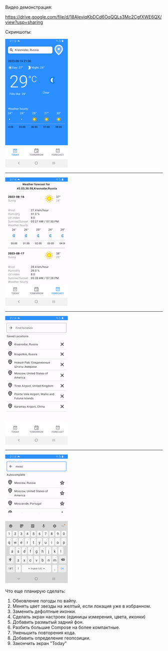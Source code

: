 Видео демонстрация:

https://drive.google.com/file/d/18AleviqKbDCd6OqQQLs3Mc2CgfXWE6QX/view?usp=sharing

Скриншоты:

![Screenshot_20230816](app/src/main/res/drawable/screenshot_20230816.png)

---------------

![Screenshot_20230816_1](app/src/main/res/drawable/screenshot_20230816_1.png)

------------

![Screenshot_20230816_2](app/src/main/res/drawable/screenshot_20230816_2.png)

------------

![Screenshot_20230816_3](app/src/main/res/drawable/screenshot_20230816_3.png)

Что еще планирую сделать:
1. Обновление погоды по вайпу.
2. Менять цвет звезды на желтый, если локация уже в избранном.
3. Заменить дефолтные иконки.
4. Сделать экран настроек (единицы измерения, цвета, иконки)
5. Добавить размытый задний фон.
6. Разбить большие Compose на более компактные.
7. Уменьшить повторения кода.
8. Добавить определение геопозиции.
9. Закончить экран "Today"


